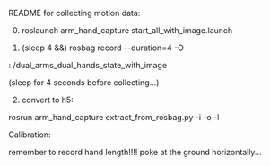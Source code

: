 README for collecting motion data:



0. roslaunch arm_hand_capture start_all_with_image.launch


1. (sleep 4 &&) rosbag record <TOPIC-NAME> --duration=4 -O <BAG-NAME>

<TOPIC-NAME>: /dual_arms_dual_hands_state_with_image

(sleep for 4 seconds before collecting...)



2. convert to h5:

rosrun arm_hand_capture extract_from_rosbag.py -i <BAG-NAME-WITHOUT-SUFFIX> -o <OUTPUT-H5-NAME-WITHOUT-SUFFIX> -l <HAND-LENGTH>




Calibration:

remember to record hand length!!!! poke at the ground horizontally...















